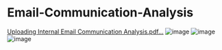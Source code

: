 # Email-Communication-Analysis

[Uploading Internal Email Communication Analysis.pdf…]()
![image](https://github.com/user-attachments/assets/64759dbd-2c2a-4131-9b49-03baeccbe45f)
![image](https://github.com/user-attachments/assets/1435042e-5d84-4011-8041-bef1d5038bd0)
![image](https://github.com/user-attachments/assets/4f10ed51-13c4-4e89-ab88-a1acc588e53f)
